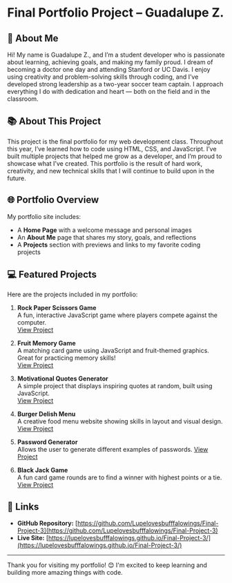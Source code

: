 # Final Portfolio Project – Guadalupe Z.

## 👋 About Me

Hi! My name is Guadalupe Z., and I’m a student developer who is passionate about learning, achieving goals, and making my family proud. I dream of becoming a doctor one day and attending Stanford or UC Davis. I enjoy using creativity and problem-solving skills through coding, and I’ve developed strong leadership as a two-year soccer team captain. I approach everything I do with dedication and heart — both on the field and in the classroom.

## 📚 About This Project

This project is the final portfolio for my web development class. Throughout this year, I’ve learned how to code using HTML, CSS, and JavaScript. I’ve built multiple projects that helped me grow as a developer, and I’m proud to showcase what I’ve created. This portfolio is the result of hard work, creativity, and new technical skills that I will continue to build upon in the future.

## 🌐 Portfolio Overview

My portfolio site includes:
- A **Home Page** with a welcome message and personal images
- An **About Me** page that shares my story, goals, and reflections
- A **Projects** section with previews and links to my favorite coding projects

## 💻 Featured Projects

Here are the projects included in my portfolio:

1. **Rock Paper Scissors Game**  
   A fun, interactive JavaScript game where players compete against the computer.  
   [View Project](RockPaperScissors.html)

2. **Fruit Memory Game**  
   A matching card game using JavaScript and fruit-themed graphics. Great for practicing memory skills!  
   [View Project](memoryGame.html)

3. **Motivational Quotes Generator**  
   A simple project that displays inspiring quotes at random, built using JavaScript.  
   [View Project](quotegenerator.html)

4. **Burger Delish Menu**  
   A creative food menu website showing skills in layout and visual design.  
   [View Project](burgermenu.html)

5. **Password Generator**  
   Allows the user to generate different examples of passwords.
   [View Project](passwordgenerator.html)

6. **Black Jack Game**  
   A fun card game rounds are to find a winner with highest points or a tie.  
   [View Project](blackjack.html)

## 🔗 Links

- **GitHub Repository:** [https://github.com/Lupelovesbufffalowings/Final-Project-3](https://github.com/Lupelovesbufffalowings/Final-Project-3)
- **Live Site:** [https://lupelovesbufffalowings.github.io/Final-Project-3/](https://lupelovesbufffalowings.github.io/Final-Project-3/)

---

Thank you for visiting my portfolio! 😊 I'm excited to keep learning and building more amazing things with code.

